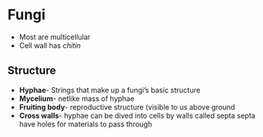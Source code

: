# Fungi
- Most are multicellular
- Cell wall has *chitin*

## Structure
- **Hyphae**- Strings that make up a fungi’s basic structure
- **Mycelium**- netlike mass of hyphae
- **Fruiting body**- reproductive structure (visible to us above ground
- **Cross walls**- hyphae can be dived into cells by walls called septa
  septa have holes for materials to pass through